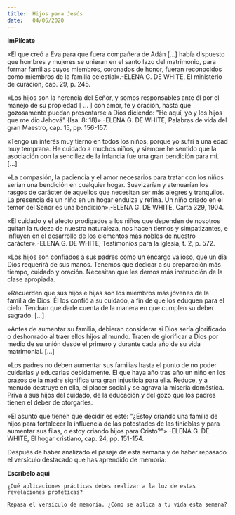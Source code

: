 ```yaml
---
title:  Hijos para Jesús
date:   04/06/2020
---
```


**imPlícate**

«El que creó a Eva para que fuera compañera de Adán [...] había dispuesto que hombres y mujeres se unieran en el santo lazo del matrimonio, para formar familias cuyos miembros, coronados de honor, fueran reconocidos como miembros de la familia celestial».-ELENA G. DE WHITE, El ministerio de curación, cap. 29, p. 245.

«Los hijos son la herencia del Señor, y somos responsables ante él por el manejo de su propiedad [ ... ] con amor, fe y oración, hasta que gozosamente puedan presentarse a Dios diciendo: "He aquí, yo y los hijos que me dio Jehová" {Isa. 8: 18)».-ELENA G. DE WHITE, Palabras de vida del gran Maestro, cap. 15, pp. 156-157.

«Tengo un interés muy tierno en todos los niños, porque yo sufrí a una edad muy temprana. He cuidado a muchos niños, y siempre he sentido que la asociación con la sencillez de la infancia fue una gran bendición para mí. [...]

»La compasión, la paciencia y el amor necesarios para tratar con los niños serían una bendición en cualquier hogar. Suavizarían y atenuarían los rasgos de carácter de aquellos que necesitan ser más alegres y tranquilos. La presencia de un niño en un hogar endulza y refina. Un niño criado en el temor del Señor es una bendición».-ELENA G. DE WHITE, Carta 329, 1904.

«El cuidado y el afecto prodigados a los niños que dependen de nosotros quitan la rudeza de nuestra naturaleza, nos hacen tiernos y simpatizantes, e influyen en el desarrollo de los elementos más nobles de nuestro carácter».-ELENA G. DE WHITE, Testimonios para la iglesia, t. 2, p. 572.

«Los hijos son confiados a sus padres como un encargo valioso, que un día Dios requerirá de sus manos. Tenemos que dedicar a su preparación más tiempo, cuidado y oración. Necesitan que les demos más instrucción de la clase apropiada.

»Recuerden que sus hijos e hijas son los miembros más jóvenes de la familia de Dios. Él los confió a su cuidado, a fin de que los eduquen para el cielo. Tendrán que darle cuenta de la manera en que cumplen su deber sagrado. [...]

»Antes de aumentar su familia, debieran considerar si Dios sería glorificado o deshonrado al traer ellos hijos al mundo. Traten de glorificar a Dios por medio de su unión desde el primero y durante cada año de su vida matrimonial. [...]

»Los padres no deben aumentar sus familias hasta el punto de no poder cuidarlas y educarlas debidamente. El que haya año tras año un niño en los brazos de la madre significa una gran injusticia para ella. Reduce, y a menudo destruye en ella, el placer social y se agrava la miseria doméstica. Priva a sus hijos del cuidado, de la educación y del gozo que los padres tienen el deber de otorgarles.

»El asunto que tienen que decidir es este: "¿Estoy criando una familia de hijos para fortalecer la influencia de las potestades de las tinieblas y para aumentar sus filas, o estoy criando hijos para Cristo?"».-ELENA G. DE WHITE, El hogar cristiano, cap. 24, pp. 151-154.

Después de haber analizado el pasaje de esta semana y de haber repasado el versículo destacado que has aprendido de memoria:

**Escríbelo aquí**

`¿Qué aplicaciones prácticas debes realizar a la luz de estas revelaciones proféticas?`

`Repasa el versículo de memoria. ¿Cómo se aplica a tu vida esta semana?`
